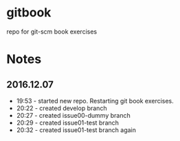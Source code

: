 # gitbook
repo for git-scm book exercises

# Notes

## 2016.12.07

* 19:53 - started new repo. Restarting git book exercises.
* 20:22 - created develop branch
* 20:27 - created issue00-dummy branch
* 20:29 - created issue01-test branch
* 20:32 - created issue01-test branch again
